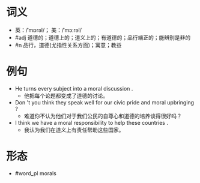 # 词义
- 英：/ˈmɒrəl/； 美：/ˈmɔːrəl/
- #adj 道德的；道德上的；道义上的；有道德的；品行端正的；能辨别是非的
- #n 品行，道德(尤指性关系方面)；寓意；教益
# 例句
- He turns every subject into a moral discussion .
	- 他把每个论题都变成了道德的讨论。
- Don 't you think they speak well for our civic pride and moral upbringing ?
	- 难道你不认为他们对于我们公民的自尊心和道德的培养谈得很好吗？
- I think we have a moral responsibility to help these countries .
	- 我认为我们在道义上有责任帮助这些国家。
# 形态
- #word_pl morals
